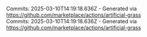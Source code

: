 Commits: 2025-03-10T14:19:18.636Z - Generated via https://github.com/marketplace/actions/artificial-grass
<br>
Commits: 2025-03-10T14:19:18.636Z - Generated via https://github.com/marketplace/actions/artificial-grass
<br>
